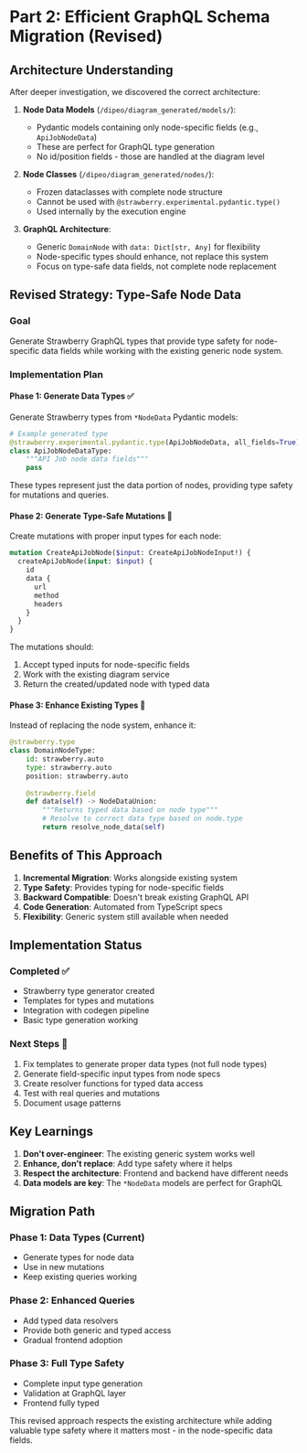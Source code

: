 # Part 2: Efficient GraphQL Schema Migration (Revised)

## Architecture Understanding

After deeper investigation, we discovered the correct architecture:

1. **Node Data Models** (`/dipeo/diagram_generated/models/`): 
   - Pydantic models containing only node-specific fields (e.g., `ApiJobNodeData`)
   - These are perfect for GraphQL type generation
   - No id/position fields - those are handled at the diagram level

2. **Node Classes** (`/dipeo/diagram_generated/nodes/`):
   - Frozen dataclasses with complete node structure
   - Cannot be used with `@strawberry.experimental.pydantic.type()`
   - Used internally by the execution engine

3. **GraphQL Architecture**:
   - Generic `DomainNode` with `data: Dict[str, Any]` for flexibility
   - Node-specific types should enhance, not replace this system
   - Focus on type-safe data fields, not complete node replacement

## Revised Strategy: Type-Safe Node Data

### Goal
Generate Strawberry GraphQL types that provide type safety for node-specific data fields while working with the existing generic node system.

### Implementation Plan

#### Phase 1: Generate Data Types ✅
Generate Strawberry types from `*NodeData` Pydantic models:

```python
# Example generated type
@strawberry.experimental.pydantic.type(ApiJobNodeData, all_fields=True)
class ApiJobNodeDataType:
    """API Job node data fields"""
    pass
```

These types represent just the data portion of nodes, providing type safety for mutations and queries.

#### Phase 2: Generate Type-Safe Mutations 📝

Create mutations with proper input types for each node:

```graphql
mutation CreateApiJobNode($input: CreateApiJobNodeInput!) {
  createApiJobNode(input: $input) {
    id
    data {
      url
      method
      headers
    }
  }
}
```

The mutations should:
1. Accept typed inputs for node-specific fields
2. Work with the existing diagram service
3. Return the created/updated node with typed data

#### Phase 3: Enhance Existing Types 📝

Instead of replacing the node system, enhance it:

```python
@strawberry.type
class DomainNodeType:
    id: strawberry.auto
    type: strawberry.auto
    position: strawberry.auto
    
    @strawberry.field
    def data(self) -> NodeDataUnion:
        """Returns typed data based on node type"""
        # Resolve to correct data type based on node.type
        return resolve_node_data(self)
```

## Benefits of This Approach

1. **Incremental Migration**: Works alongside existing system
2. **Type Safety**: Provides typing for node-specific fields
3. **Backward Compatible**: Doesn't break existing GraphQL API
4. **Code Generation**: Automated from TypeScript specs
5. **Flexibility**: Generic system still available when needed

## Implementation Status

### Completed ✅
- Strawberry type generator created
- Templates for types and mutations
- Integration with codegen pipeline
- Basic type generation working

### Next Steps 📝
1. Fix templates to generate proper data types (not full node types)
2. Generate field-specific input types from node specs
3. Create resolver functions for typed data access
4. Test with real queries and mutations
5. Document usage patterns

## Key Learnings

1. **Don't over-engineer**: The existing generic system works well
2. **Enhance, don't replace**: Add type safety where it helps
3. **Respect the architecture**: Frontend and backend have different needs
4. **Data models are key**: The `*NodeData` models are perfect for GraphQL

## Migration Path

### Phase 1: Data Types (Current)
- Generate types for node data
- Use in new mutations
- Keep existing queries working

### Phase 2: Enhanced Queries
- Add typed data resolvers
- Provide both generic and typed access
- Gradual frontend adoption

### Phase 3: Full Type Safety
- Complete input type generation
- Validation at GraphQL layer
- Frontend fully typed

This revised approach respects the existing architecture while adding valuable type safety where it matters most - in the node-specific data fields.